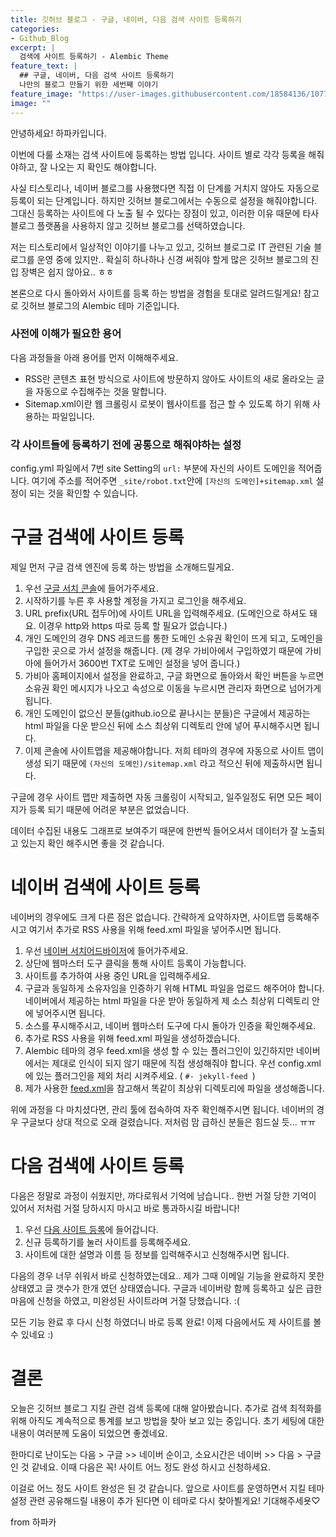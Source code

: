 ```yaml
---
title: 깃허브 블로그 - 구글, 네이버, 다음 검색 사이트 등록하기
categories:
- Github_Blog
excerpt: |
  검색에 사이트 등록하기 - Alembic Theme
feature_text: |
  ## 구글, 네이버, 다음 검색 사이트 등록하기
  나만의 블로그 만들기 위한 세번째 이야기
feature_image: "https://user-images.githubusercontent.com/18584136/107729908-79daaa80-6d35-11eb-95aa-41ab8624639b.jpg"
image: ""
---
```


안녕하세요! 하파카입니다.

이번에 다룰 소재는 검색 사이트에 등록하는 방법 입니다. 사이트 별로 각각 등록을 해줘야하고, 잘 나오는 지 확인도 해야합니다.

사실 티스토리나, 네이버 블로그를 사용했다면 직접 이 단계를 거치지 않아도 자동으로 등록이 되는 단계입니다. 하지만 깃허브 블로그에서는 수동으로 설정을 해줘야합니다. 그대신 등록하는 사이트에 다 노출 될 수 있다는 장점이 있고, 이러한 이유 때문에 타사 블로그 플랫폼을 사용하지 않고 깃허브 블로그를 선택하였습니다. 

저는 티스토리에서 일상적인 이야기를 나누고 있고, 깃허브 블로그로 IT 관련된 기술 블로그를 운영 중에 있지만.. 확실히 하나하나 신경 써줘야 할게 많은 깃허브 블로그의 진입 장벽은 쉽지 않아요.. ㅎㅎ 

본론으로 다시 돌아와서 사이트를 등록 하는 방법을 경험을 토대로 알려드릴게요! 참고로 깃허브 블로그의 Alembic 테마 기준입니다. 

### 사전에 이해가 필요한 용어 
다음 과정들을 아래 용어를 먼저 이해해주세요.
* RSS란 콘텐츠 표현 방식으로 사이트에 방문하지 않아도 사이트의 새로 올라오는 글을 자동으로 수집해주는 것을 말합니다.  
* Sitemap.xml이란 웹 크롤링시 로봇이 웹사이트를 접근 할 수 있도록 하기 위해 사용하는 파일입니다.

### 각 사이트들에 등록하기 전에 공통으로 해줘야하는 설정

config.yml 파일에서 7번 site Setting의 `url:` 부분에 자신의 사이트 도메인을 적어줍니다. 여기에 주소를 적어주면 `_site/robot.txt`안에 `[자신의 도메인]+sitemap.xml` 설정이 되는 것을 확인할 수 있습니다.

# 구글 검색에 사이트 등록

제일 먼저 구글 검색 엔진에 등록 하는 방법을 소개해드릴게요.  

1. 우선 [구글 서치 콘솔](https://search.google.com/search-console/about)에 들어가주세요.
2. 시작하기를 누른 후 사용할 계정을 가지고  로그인을 해주세요.
3. URL prefix(URL 접두어)에 사이트 URL을 입력해주세요. (도메인으로 하셔도 돼요. 이경우 http와 https 따로 등록 할 필요가 없습니다.)
4. 개인 도메인의 경우 DNS 레코드를 통한 도메인 소유권 확인이 뜨게 되고, 도메인을 구입한 곳으로 가서 설정을 해줍니다. (제 경우 가비아에서 구입하였기 때문에 가비아에 들어가서 3600번 TXT로 도메인 설정을 넣어 줍니다.)
5. 가비아 홈페이지에서 설정을 완료하고, 구글 화면으로 돌아와서 확인 버튼을 누르면 소유권 확인 메시지가 나오고 속성으로 이동을 누르시면 관리자 화면으로 넘어가게 됩니다.
6. 개인 도메인이 없으신 분들(github.io으로 끝나시는 분들)은 구글에서 제공하는 html 파일을 다운 받으신 뒤에 소스 최상위 디렉토리 안에 넣어 푸시해주시면 됩니다.
7. 이제 콘솔에 사이트맵을 제공해야합니다. 저희 테마의 경우에 자동으로 사이트 맵이 생성 되기 때문에 `(자신의 도메인)/sitemap.xml` 라고 적으신 뒤에 제출하시면 됩니다.

구글에 경우 사이트 맵만 제출하면 자동 크롤링이 시작되고, 일주일정도 뒤면 모든 페이지가 등록 되기 때문에 어려운 부분은 없었습니다. 

데이터 수집된 내용도 그래프로 보여주기 때문에 한번씩 들어오셔서 데이터가 잘 노출되고 있는지 확인 해주시면 좋을 것 같습니다. 


# 네이버 검색에 사이트 등록

네이버의 경우에도 크게 다른 점은 없습니다. 간략하게 요약하자면, 사이트맵 등록해주시고 여기서 추가로 RSS 사용을 위해 feed.xml 파일을 넣어주시면 됩니다. 

1. 우선 [네이버 서치어드바이저](https://searchadvisor.naver.com/)에 들어가주세요.
2. 상단에 웹마스터 도구 클릭을 통해 사이트 등록이 가능합니다.
3. 사이트를 추가하여 사용 중인 URL을 입력해주세요.
4. 구글과 동일하게 소유자임을 인증하기 위해 HTML 파일을 업로드 해주어야 합니다. 네이버에서 제공하는 html 파일을 다운 받아 동일하게 제 소스 최상위 디렉토리 안에 넣어주시면 됩니다.
5. 소스를 푸시해주시고, 네이버 웹마스터 도구에 다시 돌아가 인증을 확인해주세요.
6. 추가로 RSS 사용을 위해 feed.xml 파일을 생성하겠습니다. 
7. Alembic 테마의 경우 feed.xml을 생성 할 수 있는 플러그인이 있긴하지만 네이버에서는 제대로 인식이 되지 않기 때문에 직접 생성해줘야 합니다. 우선 config.xml 에 있는 플러그인을 제외 처리 시켜주세요. ( `#- jekyll-feed `)
8. 제가 사용한 [feed.xml](https://github.com/hapakacode/hapakacode.github.io/blob/main/feed.xml)을 참고해서 똑같이 최상위 디렉토리에 파일을 생성해줍니다.


위에 과정을 다 마치셨다면, 관리 툴에 접속하여 자주 확인해주시면 됩니다. 네이버의 경우 구글보다 상대 적으로 오래 걸렸습니다. 저처럼 맘 급하신 분들은 힘드실 듯... ㅠㅠ 


# 다음 검색에 사이트 등록 

다음은 정말로 과정이 쉬웠지만, 까다로워서 기억에 남습니다.. 한번 거절 당한 기억이 있어서 저처럼 거절 당하시지 마시고 바로 통과하시길 바랍니다!

1. 우선 [다음 사이트 등록](https://register.search.daum.net/index.daum)에 들어갑니다.
2. 신규 등록하기를 눌러 사이트를 등록해주세요.
3. 사이트에 대한 설명과 이름 등 정보를 입력해주시고 신청해주시면 됩니다.

다음의 경우 너무 쉬워서 바로 신청하였는데요.. 제가 그때 이메일 기능을 완료하지 못한 상태였고 글 갯수가 한개 였던 상태였습니다. 구글과 네이버랑 함께 등록하고 싶은 급한 마음에 신청을 하였고, 미완성된 사이트라며 거절 당했습니다. :(

모든 기능 완료 후 다시 신청 하였더니 바로 등록 완료! 이제 다음에서도 제 사이트를 볼 수 있네요 :) 

# 결론

오늘은 깃허브 블로그 지킬 관련 검색 등록에 대해 알아봤습니다. 추가로 검색 최적화를 위해 아직도 계속적으로 통계를 보고 방법을 찾아 보고 있는 중입니다. 초기 세팅에 대한 내용이 여러분께 도움이 되었으면 좋겠네요. 

한마디로 난이도는 다음 > 구글 >> 네이버 순이고, 소요시간은 네이버 >> 다음 > 구글 인 것 같네요. 이때 다음은 꼭! 사이트 어느 정도 완성 하시고 신청하세요.  

이걸로 어느 정도 사이트 완성은 된 것 같습니다. 앞으로 사이트를 운영하면서 지킬 테마 설정 관련 공유해드릴 내용이 추가 된다면 이 테마로 다시 찾아뵐게요! 기대해주세욧♡

from 하파카

<br>